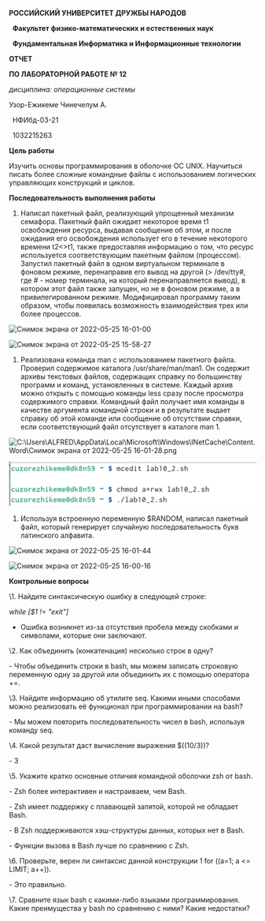 ﻿**РОССИЙСКИЙ УНИВЕРСИТЕТ ДРУЖБЫ НАРОДОВ**

` `**Факультет физико-математических и естественных наук**

` `**Фундаментальная Информатика и Информационные технологии**

**ОТЧЕТ** 

**ПО ЛАБОРАТОРНОЙ РАБОТЕ № 12**

*дисциплина:*	*операционные системы*






Узор-Ежикеме Чинечелум А.

` `НФИбд-03-21

` `1032215263 





**Цель работы**

Изучить основы программирования в оболочке ОС UNIX. Научиться писать более сложные командные файлы с использованием логических управляющих конструкций и циклов.

**Последовательность выполнения работы**

1. Написал пакетный файл, реализующий упрощенный механизм семафора. Пакетный файл ожидает некоторое время t1 освобождения ресурса, выдавая сообщение об этом, и после ожидания его освобождения использует его в течение некоторого времени t2<>t1, также предоставляя информацию о том, что ресурс используется соответствующим пакетным файлом (процессом). Запустил пакетный файл в одном виртуальном терминале в фоновом режиме, перенаправив его вывод на другой (> /dev/tty#, где # - номер терминала, на который перенаправляется вывод), в котором этот файл также запущен, но не в фоновом режиме, а в привилегированном режиме. Модифицировал программу таким образом, чтобы появилась возможность взаимодействия трех или более процессов.

![](Aspose.Words.2d281a2d-c2eb-4744-a17e-5bba9d12a755.001.png "Снимок экрана от 2022-05-25 16-01-00")

![](Aspose.Words.2d281a2d-c2eb-4744-a17e-5bba9d12a755.002.png "Снимок экрана от 2022-05-25 15-58-27")

1. Реализована команда man с использованием пакетного файла. Проверил содержимое каталога /usr/share/man/man1. Он содержит архивы текстовых файлов, содержащих справку по большинству программ и команд, установленных в системе. Каждый архив можно открыть с помощью команды less сразу после просмотра содержимого справки. Командный файл получает имя команды в качестве аргумента командной строки и в результате выдает справку об этой команде или сообщение об отсутствии справки, если соответствующий файл отсутствует в каталоге man 1.











![C:\Users\ALFRED\AppData\Local\Microsoft\Windows\INetCache\Content.Word\Снимок экрана от 2022-05-25 16-01-28.png](Aspose.Words.2d281a2d-c2eb-4744-a17e-5bba9d12a755.003.png)


![](Aspose.Words.2d281a2d-c2eb-4744-a17e-5bba9d12a755.004.png "Снимок экрана от 2022-05-25 15-58-57")

1. Используя встроенную переменную $RANDOM, написал пакетный файл, который генерирует случайную последовательность букв латинского алфавита.

![](Aspose.Words.2d281a2d-c2eb-4744-a17e-5bba9d12a755.005.png "Снимок экрана от 2022-05-25 16-01-44")

![](Aspose.Words.2d281a2d-c2eb-4744-a17e-5bba9d12a755.006.png "Снимок экрана от 2022-05-25 16-00-16")

**Контрольные вопросы**

\1. Найдите синтаксическую ошибку в следующей строке:

*while [$1 != "exit"]*

- Ошибка возникнет из-за отсутствия пробела между скобками и символами, которые они заключают.

\2. Как объединить (конкатенация) несколько строк в одну?

\-  Чтобы объединить строки в bash, мы можем записать строковую переменную одну за другой или объединить их с помощью оператора +=.

\3. Найдите информацию об утилите seq. Какими иными способами можно реализовать её функционал при программировании на bash?

\- Мы можем повторить последовательность чисел в bash, используя команду seq.

\4. Какой результат даст вычисление выражения $((10/3))?

\- 3

\5. Укажите кратко основные отличия командной оболочки zsh от bash.

\- Zsh более интерактивен и настраиваем, чем Bash.

\- Zsh имеет поддержку с плавающей запятой, которой не обладает Bash.

\- В Zsh поддерживаются хэш-структуры данных, которых нет в Bash.

\- Функции вызова в Bash лучше по сравнению с Zsh.

\6. Проверьте, верен ли синтаксис данной конструкции 1 for ((a=1; a <= LIMIT; a++)).

\- Это правильно.

\7. Сравните язык bash с какими-либо языками программирования. Какие преимущества у bash по сравнению с ними? Какие недостатки?
